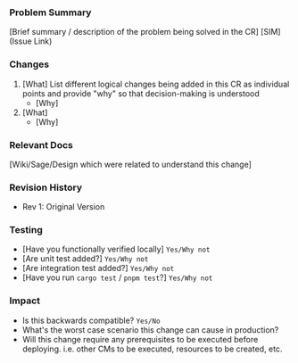 ### Problem Summary
[Brief summary / description of the problem being solved in the CR] [SIM](Issue Link)

### Changes
1. [What] List different logical changes being added in this CR as individual points and provide "why" so that decision-making is understood
    * [Why]
2. [What]
    * [Why]

### Relevant Docs
[Wiki/Sage/Design which were related to understand this change]

### Revision History
* Rev 1: Original Version

### Testing
* [Have you functionally verified locally] `Yes/Why not`
* [Are unit test added?] `Yes/Why not`
* [Are integration test added?] `Yes/Why not`
* [Have you run `cargo test` / `pnpm test`?] `Yes/Why not`

### Impact
* Is this backwards compatible? `Yes/No`
* What's the worst case scenario this change can cause in production?
* Will this change require any prerequisites to be executed before deploying. i.e. other CMs to be executed, resources to be created, etc.
